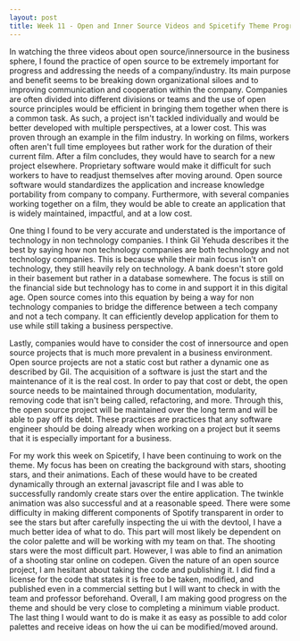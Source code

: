 ```yaml
---
layout: post
title: Week 11 - Open and Inner Source Videos and Spicetify Theme Progress
---
```


In watching the three videos about open source/innersource in the business sphere, I found the practice of open source to be extremely important for progress and addressing the needs of a company/industry. Its main purpose and benefit seems to be breaking down organizational siloes and to improving communication and cooperation within the company. Companies are often divided into different divisions or teams and the use of open source principles would be efficient in bringing them together when there is a common task. As such, a project isn't tackled individually and would be better developed with multiple perspectives, at a lower cost. This was proven through an example in the film industry. In working on films, workers often aren't full time employees but rather work for the duration of their current film. After a film concludes, they would have to search for a new project elsewhere. Proprietary software would make it difficult for such workers to have to readjust themselves after moving around. Open source software would standardizes the application and increase knowledge portability from company to company. Furthermore, with several companies working together on a film, they would be able to create an application that is widely maintained, impactful, and at a low cost.

<!--more-->

One thing I found to be very accurate and understated is the importance of technology in non technology companies. I think Gil Yehuda describes it the best by saying how non technology companies are both technology and not technology companies. This is because while their main focus isn't on technology, they still heavily rely on technology. A bank doesn't store gold in their basement but rather in a database somewhere. The focus is still on the financial side but technology has to come in and support it in this digital age. Open source comes into this equation by being a way for non technology companies to bridge the difference between a tech company and not a tech company. It can efficiently develop application for them to use while still taking a business perspective.

Lastly, companies would have to consider the cost of innersource and open source projects that is much more prevalent in a business environment. Open source projects are not a static cost but rather a dynamic one as described by Gil. The acquisition of a software is just the start and the maintenance of it is the real cost. In order to pay that cost or debt, the open source needs to be maintained through documentation, modularity, removing code that isn't being called, refactoring, and more. Through this, the open source project will be maintained over the long term and will be able to pay off its debt. These practices are practices that any software engineer should be doing already when working on a project but it seems that it is especially important for a business.

For my work this week on Spicetify, I have been continuing to work on the theme. My focus has been on creating the background with stars, shooting stars, and their animations. Each of these would have to be created dynamically through an external javascript file and I was able to successfully randomly create stars over the entire application. The twinkle animation was also successful and at a reasonable speed. There were some difficulty in making different components of Spotify transparent in order to see the stars but after carefully inspecting the ui with the devtool, I have a much better idea of what to do. This part will most likely be dependent on the color palette and will be working with my team on that. The shooting stars were the most difficult part. However, I was able to find an animation of a shooting star online on codepen. Given the nature of an open source project, I am hesitant about taking the code and publishing it. I did find a license for the code that states it is free to be taken, modified, and published even in a commercial setting but I will want to check in with the team and professor beforehand. Overall, I am making good progress on the theme and should be very close to completing a minimum viable product. The last thing I would want to do is make it as easy as possible to add color palettes and receive ideas on how the ui can be modified/moved around.

